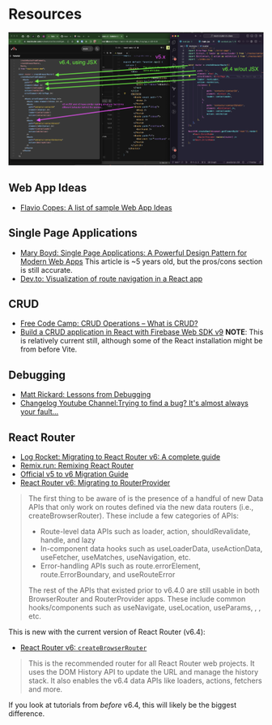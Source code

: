 # Resources


![Comparing React Router versions 5 & 6](./img/Comparing_React_Router_versions.png)
## Web App Ideas

* [Flavio Copes: A list of sample Web App Ideas](https://flaviocopes.com/sample-app-ideas/)

## Single Page Applications

* [Mary Boyd: Single Page Applications: A Powerful Design Pattern for Modern Web Apps](https://medium.com/a-lady-dev/single-page-applications-a-powerful-design-pattern-for-modern-web-apps-ec3590bb7e7a)
  This article is ~5 years old, but the pros/cons section is still accurate.
* [Dev.to: Visualization of route navigation in a React app](https://dev.to/manu4216/visualization-of-route-navigation-in-a-react-app-35lg)

## CRUD

* [Free Code Camp: CRUD Operations – What is CRUD?](https://www.freecodecamp.org/news/crud-operations-explained/)
* [Build a CRUD application in React with Firebase Web SDK v9](https://blog.logrocket.com/build-crud-application-react-firebase-web-sdk-v9/)
  **NOTE**: This is relatively current still, although some of the React installation might be from before Vite.

## Debugging

* [Matt Rickard: Lessons from Debugging](https://matt-rickard.com/lessons-from-debugging?utm_source=changelog-news)
* [Changelog Youtube Channel:Trying to find a bug? It's almost always your fault...](https://www.youtube.com/watch?v=X42aF-ofrx8)

## React Router

* [Log Rocket: Migrating to React Router v6: A complete guide](https://blog.logrocket.com/migrating-react-router-v6-guide/)
* [Remix.run: Remixing React Router](https://remix.run/blog/remixing-react-router)
* [Official v5 to v6 Migration Guide](https://github.com/remix-run/react-router/discussions/8753)
* [React Router v6: Migrating to RouterProvider](https://reactrouter.com/en/main/upgrading/v6-data#migrating)

> The first thing to be aware of is the presence of a handful of new Data APIs that only work on routes defined via the new data routers (i.e., createBrowserRouter). These include a few categories of APIs:
> * Route-level data APIs such as loader, action, shouldRevalidate, handle, and lazy
> * In-component data hooks such as useLoaderData, useActionData, useFetcher, useMatches, useNavigation, etc.
> * Error-handling APIs such as route.errorElement, route.ErrorBoundary, and useRouteError
>
>The rest of the APIs that existed prior to v6.4.0 are still usable in both BrowserRouter and RouterProvider apps. These include common hooks/components such as useNavigate, useLocation, useParams, <Link>, <Outlet />, etc.

This is new with the current version of React Router (v6.4):

* [React Router v6: `createBrowserRouter`](https://reactrouter.com/en/main/routers/create-browser-router)

> This is the recommended router for all React Router web projects. It uses the DOM History API to update the URL and manage the history stack.
> It also enables the v6.4 data APIs like loaders, actions, fetchers and more.

If you look at tutorials from _before_ v6.4, this will likely be the biggest difference.
